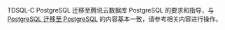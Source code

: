 TDSQL-C PostgreSQL 迁移至腾讯云数据库 PostgreSQL 的要求和指导，与 [PostgreSQL 迁移至 PostgreSQL](https://cloud.tencent.com/document/product/571/59975) 的内容基本一致，请参考相关内容进行操作。

